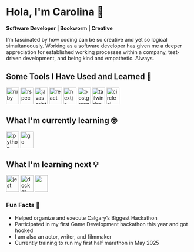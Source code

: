 # Hola, I'm Carolina 👋

**Software Developer | Bookworm | Creative**

I’m fascinated by how coding can be so creative and yet so logical simultaneously. Working as a software developer has given me a deeper appreciation for established working processes within a company, test-driven development, and being kind and empathetic. Always. 

## Some Tools I Have Used and Learned 🚀
<p align="left">
<img src="https://cdn.jsdelivr.net/gh/devicons/devicon/icons/ruby/ruby-original.svg" alt="ruby" width="35" height="45"/>
<img src="https://cdn.jsdelivr.net/gh/devicons/devicon/icons/rspec/rspec-original.svg" alt="rspec" width="35" height="45"/>
<img src="https://cdn.jsdelivr.net/gh/devicons/devicon/icons/javascript/javascript-original.svg" alt="javascript" width="35" height="45"/>
<img src="https://cdn.jsdelivr.net/gh/devicons/devicon/icons/react/react-original.svg" alt="react" width="35" height="45"/>
<img src="https://cdn.jsdelivr.net/gh/devicons/devicon/icons/nextjs/nextjs-original.svg" alt="nextjs" width="35" height="45"/>
<img src="https://cdn.jsdelivr.net/gh/devicons/devicon/icons/postgresql/postgresql-original.svg" alt="postgresql" width="35" height="45"/>
<img src="https://www.vectorlogo.zone/logos/tailwindcss/tailwindcss-icon.svg" alt="tailwindcss" width="35" height="45"/>
<img src="https://cdn.jsdelivr.net/gh/devicons/devicon/icons/circleci/circleci-plain.svg" alt="circleci" width="35" height="45"/>
</p>

## What I'm currently learning 🤓
<p align="left">
<img src="https://cdn.jsdelivr.net/gh/devicons/devicon/icons/python/python-original.svg" alt="python" width="35" height="45"/>
<img src="https://cdn.jsdelivr.net/gh/devicons/devicon/icons/go/go-original.svg" alt="go" width="35" height="45"/>
</p>

## What I'm learning next 💡
<p align="left">
<img src="https://cdn.jsdelivr.net/gh/devicons/devicon@latest/icons/jest/jest-plain.svg" alt="jest" width="35" height="45" />
<img src="https://cdn.jsdelivr.net/gh/devicons/devicon/icons/docker/docker-original.svg" alt="docker" width="35" height="45"/>
<img src="https://cdn.jsdelivr.net/gh/devicons/devicon/icons/godot/godot-original.svg" width="35" height="45" />
</p>


### Fun Facts 🎉
- Helped organize and execute Calgary’s Biggest Hackathon
- Participated in my first Game Development hackathon this year and got
  hooked
- I am also an actor, writer, and filmmaker
- Currently training to run my first half marathon in May 2025
